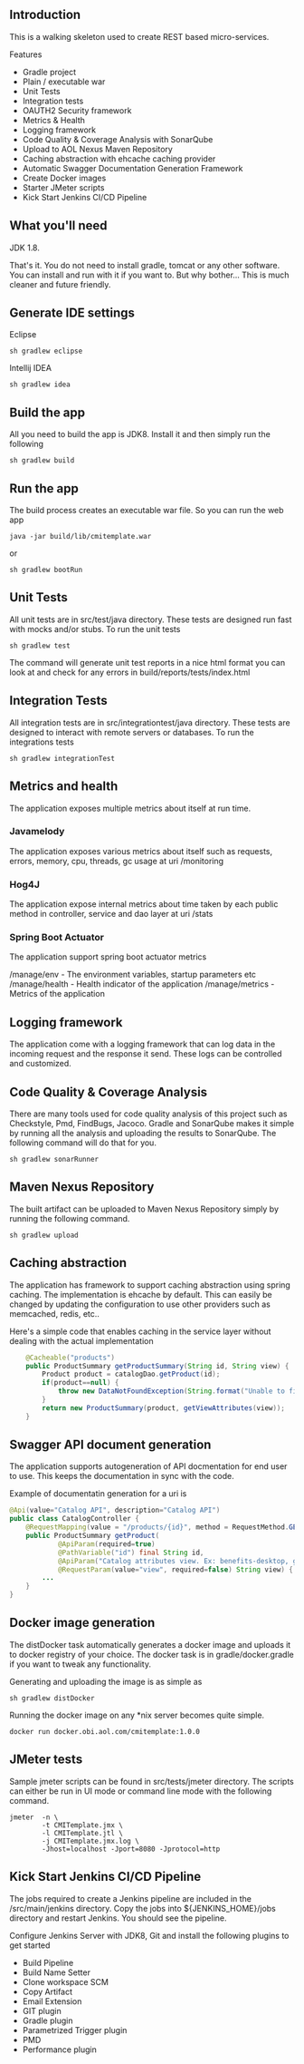 ## Introduction
This is a walking skeleton used to create REST based micro-services.

Features

* Gradle project
* Plain / executable war
* Unit Tests
* Integration tests
* OAUTH2 Security framework
* Metrics & Health
* Logging framework
* Code Quality & Coverage Analysis with SonarQube
* Upload to AOL Nexus Maven Repository
* Caching abstraction with ehcache caching provider
* Automatic Swagger Documentation Generation Framework
* Create Docker images
* Starter JMeter scripts
* Kick Start Jenkins CI/CD Pipeline
 
## What you'll need
JDK 1.8. 

That's it. You do not need to install gradle, tomcat or any other software. You can install and run with it if you want to. But why bother... This is much cleaner and future friendly.

## Generate IDE settings
Eclipse

```
sh gradlew eclipse
```

Intellij IDEA

```
sh gradlew idea
```


## Build the app
All you need to build the app is JDK8. Install it and then simply run the following

```
sh gradlew build
```

## Run the app
The build process creates an executable war file. So you can run the web app

```
java -jar build/lib/cmitemplate.war
```

or

```
sh gradlew bootRun
```

## Unit Tests
All unit tests are in src/test/java directory. These tests are designed run fast with mocks and/or stubs. To run the unit tests

```
sh gradlew test
```

The command will generate unit test reports in a nice html format you can look at and check for any errors in build/reports/tests/index.html
 

## Integration Tests
All integration tests are in src/integrationtest/java directory. These tests are designed to interact with remote servers or databases. To run the integrations tests

```
sh gradlew integrationTest
```

## Metrics and health 
The application exposes multiple metrics about itself at run time.

### Javamelody
The application exposes various metrics about itself such as requests, errors, memory, cpu, threads, gc usage at uri /monitoring

### Hog4J
The application expose internal metrics about time taken by each public method in controller, service and dao layer at uri /stats

### Spring Boot Actuator
The application support spring boot actuator metrics

/manage/env - The environment variables, startup parameters etc
/manage/health - Health indicator of the application
/manage/metrics - Metrics of the application

## Logging framework
The application come with a logging framework that can log data in the incoming request and the response it send. These logs can be controlled and customized.

## Code Quality & Coverage Analysis
There are many tools used for code quality analysis of this project such as Checkstyle, Pmd, FindBugs, Jacoco. Gradle and SonarQube makes it simple by running all the analysis and uploading the results to SonarQube. The following command will do that for you.
 
```
sh gradlew sonarRunner
```

## Maven Nexus Repository
The built artifact can be uploaded to Maven Nexus Repository simply by running the following command.

```
sh gradlew upload
```

## Caching abstraction
The application has framework to support caching abstraction using spring caching. The implementation is ehcache by default. This can easily be changed by updating the configuration to use other providers such as memcached, redis, etc..

Here's a simple code that enables caching in the service layer without dealing with the actual implementation

```java
    @Cacheable("products")
    public ProductSummary getProductSummary(String id, String view) {
        Product product = catalogDao.getProduct(id);
        if(product==null) {
            throw new DataNotFoundException(String.format("Unable to find product '%s' details", id));
        }
        return new ProductSummary(product, getViewAttributes(view));
    }

```

## Swagger API document generation
The application supports autogeneration of API docmentation for end user to use. This keeps the documentation in sync with the code.

Example of documentatin generation for a uri is

```java
@Api(value="Catalog API", description="Catalog API")
public class CatalogController {
    @RequestMapping(value = "/products/{id}", method = RequestMethod.GET)
    public ProductSummary getProduct(
            @ApiParam(required=true)
            @PathVariable("id") final String id,
            @ApiParam("Catalog attributes view. Ex: benefits-desktop, gathr")
            @RequestParam(value="view", required=false) String view) {
        ...
    }
}
```

## Docker image generation
The distDocker task automatically generates a docker image and uploads it to docker registry of your choice. The docker task is in gradle/docker.gradle if you want to tweak any functionality.

Generating and uploading the image is as simple as

```
sh gradlew distDocker
```

Running the docker image on any *nix server becomes quite simple.

```
docker run docker.obi.aol.com/cmitemplate:1.0.0
```

## JMeter tests
Sample jmeter scripts can be found in src/tests/jmeter directory. The scripts can either be run in UI mode or command line mode with the following command.

```
jmeter  -n \
        -t CMITemplate.jmx \
        -l CMITemplate.jtl \
        -j CMITemplate.jmx.log \
        -Jhost=localhost -Jport=8080 -Jprotocol=http
```

## Kick Start Jenkins CI/CD Pipeline
The jobs required to create a Jenkins pipeline are included in the /src/main/jenkins directory. Copy the jobs into ${JENKINS_HOME}/jobs directory and restart Jenkins. You should see the pipeline.

Configure Jenkins Server with JDK8, Git and install the following plugins to get started

* Build Pipeline
* Build Name Setter
* Clone workspace SCM
* Copy Artifact
* Email Extension
* GIT plugin
* Gradle plugin 
* Parametrized Trigger plugin
* PMD
* Performance plugin

